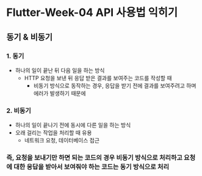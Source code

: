 # Flutter-Week-04 API 사용법 익히기
 
## 동기 & 비동기

### 1. 동기
- 하나의 일이 끝난 뒤 다음 일을 하는 방식
  -  HTTP 요청을 보낸 뒤 응답 받은 결과를 보여주는 코드를 작성할 때
     - 비동기 방식으로 동작하는 경우, 응답을 받기 전에 결과를 보여주려고 하며 에러가 발생하기 때문에 
### 2. 비동기
- 하나의 일이 끝나기 전에 동시에 다른 일을 하는 방식
- 오래 걸리는 작업을 처리할 때 유용
  -  네트워크 요청, 데이터베이스 접근
### 즉, 요청을 보내기만 하면 되는 코드의 경우 비동기 방식으로 처리하고 요청에 대한 응답을 받아서 보여줘야 하는 코드는 동기 방식으로 처리
